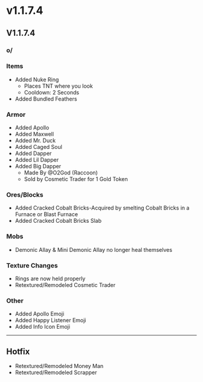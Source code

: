 # v1.1.7.4

## V1.1.7.4

### o/

### **Items**

* Added Nuke Ring
  * Places TNT where you look
  * Cooldown: 2 Seconds
* Added Bundled Feathers

### **Armor**

* Added Apollo
* Added Maxwell
* Added Mr. Duck
* Added Caged Soul
* Added Dapper
* Added Lil Dapper
* Added Big Dapper
  * Made By @O2God (Raccoon)
  * Sold by Cosmetic Trader for 1 Gold Token

### **Ores/Blocks**

* Added Cracked Cobalt Bricks-Acquired by smelting Cobalt Bricks in a Furnace or Blast Furnace
* Added Cracked Cobalt Bricks Slab

### **Mobs**

* Demonic Allay & Mini Demonic Allay no longer heal themselves

### **Texture Changes**

* Rings are now held properly
* Retextured/Remodeled Cosmetic Trader

### **Other**

* Added Apollo Emoji
* Added Happy Listener Emoji
* Added Info Icon Emoji



***

## Hotfix

* Retextured/Remodeled Money Man
* Retextured/Remodeled Scrapper
